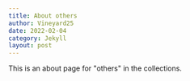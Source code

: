 ```yaml
---
title: About others
author: Vineyard25
date: 2022-02-04
category: Jekyll
layout: post
---
```


This is an about page for "others" in the collections.
